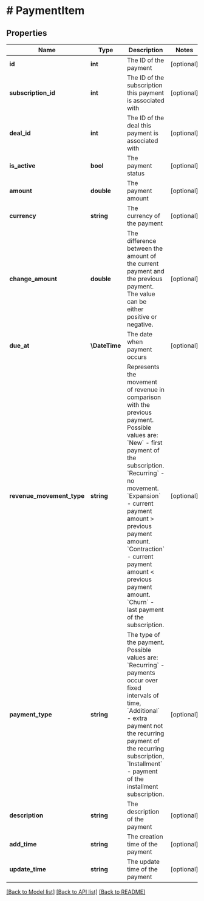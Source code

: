 # # PaymentItem

## Properties

Name | Type | Description | Notes
------------ | ------------- | ------------- | -------------
**id** | **int** | The ID of the payment | [optional]
**subscription_id** | **int** | The ID of the subscription this payment is associated with | [optional]
**deal_id** | **int** | The ID of the deal this payment is associated with | [optional]
**is_active** | **bool** | The payment status | [optional]
**amount** | **double** | The payment amount | [optional]
**currency** | **string** | The currency of the payment | [optional]
**change_amount** | **double** | The difference between the amount of the current payment and the previous payment. The value can be either positive or negative. | [optional]
**due_at** | **\DateTime** | The date when payment occurs | [optional]
**revenue_movement_type** | **string** | Represents the movement of revenue in comparison with the previous payment. Possible values are: &#x60;New&#x60; - first payment of the subscription. &#x60;Recurring&#x60; - no movement. &#x60;Expansion&#x60; - current payment amount &gt; previous payment amount. &#x60;Contraction&#x60; - current payment amount &lt; previous payment amount. &#x60;Churn&#x60; - last payment of the subscription. | [optional]
**payment_type** | **string** | The type of the payment. Possible values are: &#x60;Recurring&#x60; - payments occur over fixed intervals of time, &#x60;Additional&#x60; - extra payment not the recurring payment of the recurring subscription, &#x60;Installment&#x60; - payment of the installment subscription. | [optional]
**description** | **string** | The description of the payment | [optional]
**add_time** | **string** | The creation time of the payment | [optional]
**update_time** | **string** | The update time of the payment | [optional]

[[Back to Model list]](../../README.md#models) [[Back to API list]](../../README.md#endpoints) [[Back to README]](../../README.md)
